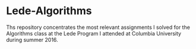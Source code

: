 # Lede-Algorithms

Ths repository concentrates the most relevant assignments I solved for the Algorithms class at the Lede Program I attended at Columbia University during summer 2016.
